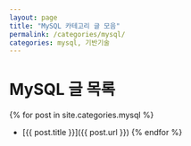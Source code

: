 ```yaml
---
layout: page
title: "MySQL 카테고리 글 모음"
permalink: /categories/mysql/
categories: mysql, 기반기술
---
```


# MySQL 글 목록

{% for post in site.categories.mysql %}
- [{{ post.title }}]({{ post.url }})
{% endfor %}
